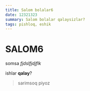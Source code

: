 ```yaml
---
title: Salom bolalar6
date: 12321323
summary: Salom bolalar qalaysizlar?
tags: pishloq, eshik
---
```


# SALOM6

somsa *fjdslfjdjflk*

ishlar **qalay**?

> sarimsoq piyoz